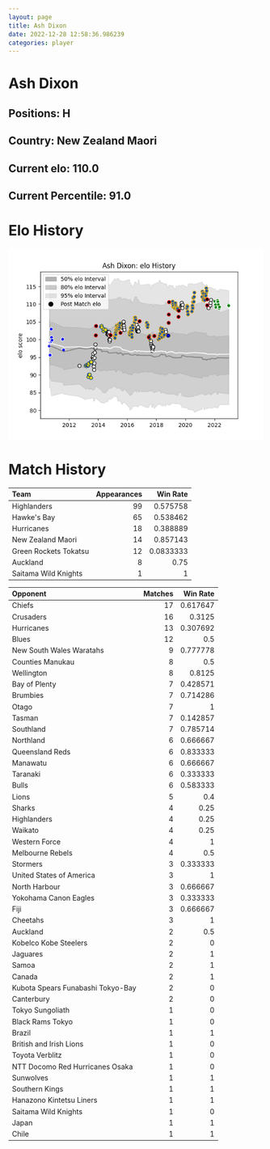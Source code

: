 ```yaml
---  
layout: page  
title: Ash Dixon  
date: 2022-12-28 12:58:36.986239  
categories: player  
---
```

# Ash Dixon

## Positions: H

## Country: New Zealand Maori

## Current elo: 110.0

## Current Percentile: 91.0

# Elo History


![elo history](history_AshDixon.png)
# Match History


| Team                  |   Appearances |   Win Rate |
|:----------------------|--------------:|-----------:|
| Highlanders           |            99 |  0.575758  |
| Hawke's Bay           |            65 |  0.538462  |
| Hurricanes            |            18 |  0.388889  |
| New Zealand Maori     |            14 |  0.857143  |
| Green Rockets Tokatsu |            12 |  0.0833333 |
| Auckland              |             8 |  0.75      |
| Saitama Wild Knights  |             1 |  1         |

| Opponent                          |   Matches |   Win Rate |
|:----------------------------------|----------:|-----------:|
| Chiefs                            |        17 |   0.617647 |
| Crusaders                         |        16 |   0.3125   |
| Hurricanes                        |        13 |   0.307692 |
| Blues                             |        12 |   0.5      |
| New South Wales Waratahs          |         9 |   0.777778 |
| Counties Manukau                  |         8 |   0.5      |
| Wellington                        |         8 |   0.8125   |
| Bay of Plenty                     |         7 |   0.428571 |
| Brumbies                          |         7 |   0.714286 |
| Otago                             |         7 |   1        |
| Tasman                            |         7 |   0.142857 |
| Southland                         |         7 |   0.785714 |
| Northland                         |         6 |   0.666667 |
| Queensland Reds                   |         6 |   0.833333 |
| Manawatu                          |         6 |   0.666667 |
| Taranaki                          |         6 |   0.333333 |
| Bulls                             |         6 |   0.583333 |
| Lions                             |         5 |   0.4      |
| Sharks                            |         4 |   0.25     |
| Highlanders                       |         4 |   0.25     |
| Waikato                           |         4 |   0.25     |
| Western Force                     |         4 |   1        |
| Melbourne Rebels                  |         4 |   0.5      |
| Stormers                          |         3 |   0.333333 |
| United States of America          |         3 |   1        |
| North Harbour                     |         3 |   0.666667 |
| Yokohama Canon Eagles             |         3 |   0.333333 |
| Fiji                              |         3 |   0.666667 |
| Cheetahs                          |         3 |   1        |
| Auckland                          |         2 |   0.5      |
| Kobelco Kobe Steelers             |         2 |   0        |
| Jaguares                          |         2 |   1        |
| Samoa                             |         2 |   1        |
| Canada                            |         2 |   1        |
| Kubota Spears Funabashi Tokyo-Bay |         2 |   0        |
| Canterbury                        |         2 |   0        |
| Tokyo Sungoliath                  |         1 |   0        |
| Black Rams Tokyo                  |         1 |   0        |
| Brazil                            |         1 |   1        |
| British and Irish Lions           |         1 |   0        |
| Toyota Verblitz                   |         1 |   0        |
| NTT Docomo Red Hurricanes Osaka   |         1 |   0        |
| Sunwolves                         |         1 |   1        |
| Southern Kings                    |         1 |   1        |
| Hanazono Kintetsu Liners          |         1 |   1        |
| Saitama Wild Knights              |         1 |   0        |
| Japan                             |         1 |   1        |
| Chile                             |         1 |   1        |